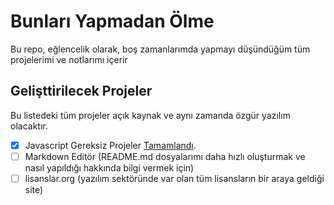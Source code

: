 # Bunları Yapmadan Ölme
Bu repo, eğlencelik olarak, boş zamanlarımda yapmayı düşündüğüm tüm projelerimi ve notlarımı içerir

## Gelişttirilecek Projeler
Bu listedeki tüm projeler açık kaynak ve aynı zamanda özgür yazılım olacaktır.

- [x] Javascript Gereksiz Projeler [Tamamlandı](https://github.com/yunusbassahan/JavaScriptGereksizProjeler).
- [ ] Markdown Editör (README.md dosyalarımı daha hızlı oluşturmak ve nasıl yapıldığı hakkında bilgi vermek için)
- [ ] lisanslar.org (yazılım sektöründe var olan tüm lisansların bir araya geldiği site)